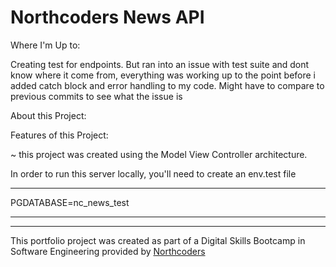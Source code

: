# Northcoders News API

Where I'm Up to:

Creating test for endpoints. But ran into an issue with test suite and dont know where it come from, everything was working up to the point before i added catch block and error handling to my code. Might have to compare to previous commits to see what the issue is

About this Project:


Features of this Project:

~ this project was created using the Model View Controller architecture.

In order to run this server locally, you'll need to create an env.test file

---

PGDATABASE=nc_news_test

---



---

This portfolio project was created as part of a Digital Skills Bootcamp in Software Engineering provided by [Northcoders](https://northcoders.com/)
